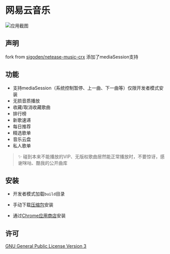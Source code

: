 # 网易云音乐

![应用截图](https://user-images.githubusercontent.com/4012553/140094889-71088388-7d10-47b2-8e2d-3c306dc0160f.png)

## 声明

fork from [sigoden/netease-music-crx](https://github.com/sigoden/netease-music-crx) 添加了mediaSession支持

## 功能

- 支持mediaSession（系统控制暂停、上一曲、下一曲等）仅限开发者模式安装
- 无损音质播放
- 收藏/取消收藏歌曲
- 排行榜
- 新歌速递
- 每日推荐
- 精选歌单
- 音乐云盘
- 私人歌单

> ✨ 碰到本来不能播放的VIP、无版权歌曲居然能正常播放时，不要惊讶，感谢咪咕、酷我的公开曲库

## 安装

- 开发者模式加载`build`目录

- 手动下载[压缩包](https://github.com/sigoden/netease-music-crx/releases/latest)安装

- 通过[Chrome应用商店](https://chrome.google.com/webstore/detail/ekmamdknmdolmmjbgpmnkiobcnihdhhf)安装


## 许可

[GNU General Public License Version 3](https://www.gnu.org/licenses/gpl.html)
